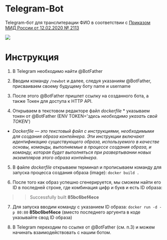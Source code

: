 # Telegram-Bot
Telegram-бот для транслитерации ФИО в соответствии с [Приказом МИД России от 12.02.2020 № 2113](https://www.consultant.ru/document/cons_doc_LAW_360580/9eb761ae644ec1e283b3a50ef232330b924577cb/)   

![](https://github.com/rrishkulova/Telegram-Bot/blob/main/GIF.gif)

# Инструкция

1. В Telegram необходимо найти @BotFather

2. Вводим команду `/newbot` и далее, следуя указаниям @BotFather, присваиваем своему будущему боту name и username

3. После этого @BotFather пришлет ссылку на созданного бота, а также Токен для доступа к HTTP API.

4. Открываем в текстовом редакторе файл *dockerfile* * указываем токен от @BotFather (ENV TOKEN='*здесь необходимо указать свой TOKEN*')

* *Dockerfile — это текстовый файл с инструкциями, необходимыми для создания образа контейнера. Эти инструкции включают идентификацию существующего образа, используемого в качестве основы, команды, выполняемые в процессе создания образа, и команду, которая будет выполняться при развертывании новых экземпляров этого образа контейнера*.


5. В файле *dockerfile* открываем терминал и прописываем команду для запуска процесса создания образа (image): 
`docker build .`
	
6. После того как образ успешно сгенерируется, мы сможем найти его ID в последней строке, где комбинация цифр и букв и есть ID образа: 
>> Successfully built **85bc6bef4ece**

7. Для запуска вводим команду с указанием ID образа:
	 `docker run -d -p 80:80` **85bc6bef4ece**
(вместо последнего аргуента в коде указывайте свод ID образа)

8. В Telegram переходим по ссылке от @BotFather (см. п.3) и можем начинать взаимодействовать с нашим ботом.
